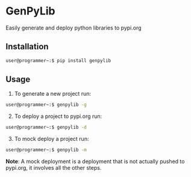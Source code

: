 # GenPyLib

Easily generate and deploy python libraries to pypi.org

## Installation

```bash
user@programmer~:$ pip install genpylib
```

## Usage

1. To generate a new project run:

```bash
user@programmer~:$ genpylib -g
```

2. To deploy a project to pypi.org run:

```bash
user@programmer~:$ genpylib -d
```

3. To mock deploy a project run:

```bash
user@programmer~:$ genpylib -m
```

**Note**: A mock deployment is a deployment that is not actually pushed to pypi.org, it involves all the other steps.